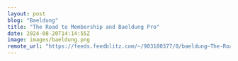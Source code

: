 ```yaml
---
layout: post
blog: "Baeldung"
title: "The Road to Membership and Baeldung Pro"
date: 2024-08-20T14:14:55Z
image: images/baeldung.png
remote_url: "https://feeds.feedblitz.com/~/903180377/0/baeldung~The-Road-to-Membership-and-Baeldung-Pro"
---
```

